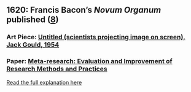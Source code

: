 ## 1620: Francis Bacon’s <em>Novum Organum</em> published ([8](https://oll.libertyfund.org/title/bacon-novum-organum))

### Art Piece: [Untitled (scientists projecting image on screen), Jack Gould, 1954](https://hvrd.art/o/142728)

### Paper: [Meta-research: Evaluation and Improvement of Research Methods and Practices](https://www.ncbi.nlm.nih.gov/pmc/articles/PMC4592065/)

[Read the full explanation here](https://shanivi.github.io/paradigmshifts/1620)

